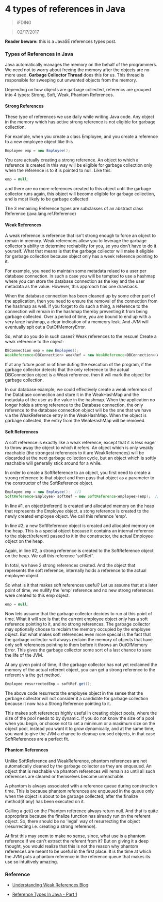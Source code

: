 # 4 types of references in Java

>iFDING

>02/17/2017


<div class="message">
<b>Reader beware:</b> this is a JavaSE references types post.
</div>

### Types of References in Java

Java automatically manages the memory on the behalf of the programmers. We need not to worry about freeing the memory after the objects are no more used. **Garbage Collector Thread** does this for us. This thread is responsible for sweeping out unwanted objects from the memory.

Depending on how objects are garbage collected, referencs are grouped into 4 types: Strong, Soft, Weak, Phantom References.

#### Strong References

These type of references we use daily while writing Java code. Any object in the memory which has active strong reference is not eligible for garbage collection.

For example, when you create a class Employee, and you create a reference to a new employee object like this

```java
Employee emp = new Employee();
```

You care actually creating a strong reference. An object to which a reference is created in this way will be eligible for garbage collection only when the reference is to it is pointed to null. Like this:

```java
emp = null;
```

and there are no more references created to this object until the garbage collector runs again, this object will become eligible for garbage collection, and is most likely to be garbage collected.

The 3 remaining Reference types are subclasses of an abstract class Reference (java.lang.ref.Reference)

#### Weak References

A weak reference is reference that isn't strong enough to force an object to remain in memory. Weak references allow you to leverage the garbage collector's ability to determine rechability for you, so you don't have to do it yourself. What that means is that the garbage collector will make it eligible for garbage collection because object only has a week reference pointing to it.

For example, you need to maintain some metadata relaed to a user per database connection. In such a case you will be tempted to use a hashmap where you can store the database connection as the key and the user metadata as the value. However, this approach has one drawback. 

When the database connection has been cleaned up by some other part of the application, then you need to ensure the removal of the connection from the hashmap as well. If you forget to do such a thing, a reference to the connection will remain in the hashmap thereby preventing it from being garbage collected. Over a period of time, you are bound to end up with a very large hashmap, a clear indication of a memeory leak. And JVM will eventually spit out a OutOfMemoryError.

So, what do you do in such cases? Weak references to the rescue! Create a weak reference to the object:

````java
DBConnection emp = new Employee(); 
WeakReference<DBConnection> weakRef = new WeakReference<DBConnection>(emp);
````

If at any future point in of time dufing the execution of the program, if the garbage collector detects that the only reference to the actual DBConnection object is a Weak reference, then it will mark the object for garbage collection.

In our database example, we could effectively create a weak reference of the Database connection and store it in the WeakHashMap and the metadata of the user as the value in the hashmap. When the application no longer holds a strong reference to the Database connection, the only reference to the database connection object will be the one that we have via the WeakReference entry in the WeakHashMap. When the object is garbage collected, the entry from the WeakHashMap will be removed.

#### Soft References

A soft reference is exactly like a weak reference, except that it is less eager to throw away the object to which it refers. An object which is only weakly reachable (the strongest references to it are WeakReferences) will be discarded at the next garbage collection cycle, but an object which is softly reachable will generally stick around for a while.

In order to create a SoftReference to an object, you first need to create a strong reference to that object and then pass that object as a parameter to the constructor of the SoftReference object.

```java
Employee emp = new Employee();  //1
SoftReference<Employee> softRef = new SoftReference<employee>(emp);  //2
```

In line #1, an object(referent) is created and allocated memory on the heap that represents the Employee object, a stong reference is created to the newly created employee object. We call this reference 'emp'.

In line #2, a new SoftReference object is created and allocated memory on the heap. This is a special object because it contains an internal reference to the object(referent) passed to it in the constructor, the actual Employee object on the heap.

Again, in line #2, a strong reference is created to the SoftReference object on the heap. We call this reference 'softRef'.

In total, we have 2 strong references created. And the object that represents the soft reference, internally holds a reference to the actual employee object.

So what is it that makes soft references useful? Let us assume that at a later point of time, we nullify the 'emp' reference and no new strong references were created to this emp object.

```java
emp = null;
```

Now lets assume that the garbage collector decides to run at this point of time. What it will see is that the current employee object only has a soft reference pointing to it, and no strong references. The garbage collector may optionally choose to reclaim the memory occupied by the employee object. But what makes soft references even more special is the fact that the garbage collector will always reclaim the memory of objects that have only soft references pointing to them before it throws an OutOfMemory Error. This gives the garbage collector some sort of a last chance to save the life of the JVM.

At any given point of time, if the garbage collector has not yet reclaimed the memory of the actual referent object, you can get a strong reference to the referent via the get method.

```java
Employee resurrectedEmp = softRef.get();
```

The above code resurrects the employee object in the sense that the gerbage collector will not consider it a candidate for garbage collection because it now has a Strong Reference pointing to it.

This makes soft references highly useful in creating object pools, where the size of the pool needs to by dynamic. If you do not know the size of a pool when you begin, or choose not to set a minimum or a maximum size on the object pool, instead you want it to grow dynamically, and at the same time, you want to give the JVM a chance to cleanup unused objects, in that case SoftReferences are a perfect fit.

#### Phantom References

Unlike SoftReference and WeakReference, phantom references are not automatically cleaned by the garbage collector as they are enqueued. An object that is reachable via phantom references will remain so until all such references are cleared or themselves become unreachable.

A phantom is always associated with a reference queue during construction time. This is because phantom references are enqueued in the queue only when the object is about to be garbage collected, after the finalize method(if any) has been executed on it. 

Calling a get() on the Phantom reference always return null. And that is quite appropriate because the finalize function has already run on the referent object. So, there should be no 'legal' way of resurrecting the object (resurrecting i.e. creating a strong reference). 

At first this may seem to make no sense, since, what use is a phantom reference if we can't extract the referent from it? But on giving it a deep thought, you would realize that this is not the reason why phantom references are meant to be useful in the first place. It is the time at which the JVM puts a phantom reference in the reference queue that makes its use so intuitively amazing. 

### Reference

* [Understanding Weak References Blog](https://community.oracle.com/blogs/enicholas/2006/05/04/understanding-weak-references)

* [Reference Types In Java - Part 1](https://dzone.com/articles/reference-types-java-part-1)


